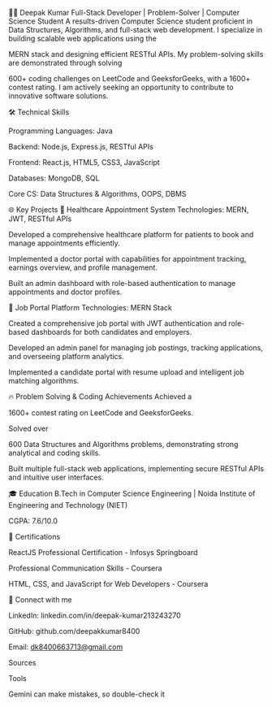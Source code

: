 
👨‍💻 Deepak Kumar
Full-Stack Developer | Problem-Solver | Computer Science Student
A results-driven Computer Science student proficient in Data Structures, Algorithms, and full-stack web development. I specialize in building scalable web applications using the 

MERN stack and designing efficient RESTful APIs. My problem-solving skills are demonstrated through solving 


600+ coding challenges on LeetCode and GeeksforGeeks, with a 1600+ contest rating. I am actively seeking an opportunity to contribute to innovative software solutions.



🛠️ Technical Skills

Programming Languages: Java 


Backend: Node.js, Express.js, RESTful APIs 


Frontend: React.js, HTML5, CSS3, JavaScript 


Databases: MongoDB, SQL 


Core CS: Data Structures & Algorithms, OOPS, DBMS 

🌐 Key Projects
🏥 Healthcare Appointment System
Technologies: MERN, JWT, RESTful APIs

Developed a comprehensive healthcare platform for patients to book and manage appointments efficiently.

Implemented a doctor portal with capabilities for appointment tracking, earnings overview, and profile management.

Built an admin dashboard with role-based authentication to manage appointments and doctor profiles.

💼 Job Portal Platform
Technologies: MERN Stack

Created a comprehensive job portal with JWT authentication and role-based dashboards for both candidates and employers.

Developed an admin panel for managing job postings, tracking applications, and overseeing platform analytics.

Implemented a candidate portal with resume upload and intelligent job matching algorithms.

🔥 Problem Solving & Coding Achievements
Achieved a 

1600+ contest rating on LeetCode and GeeksforGeeks.

Solved over 

600 Data Structures and Algorithms problems, demonstrating strong analytical and coding skills.

Built multiple full-stack web applications, implementing secure RESTful APIs and intuitive user interfaces.

🎓 Education
B.Tech in Computer Science Engineering | Noida Institute of Engineering and Technology (NIET) 


CGPA: 7.6/10.0 

🏅 Certifications

ReactJS Professional Certification - Infosys Springboard 


Professional Communication Skills - Coursera 


HTML, CSS, and JavaScript for Web Developers - Coursera 

💬 Connect with me

LinkedIn: linkedin.com/in/deepak-kumar213243270 


GitHub: github.com/deepakkumar8400 


Email: dk8400663713@gmail.com 


Sources











Tools

Gemini can make mistakes, so double-check it

